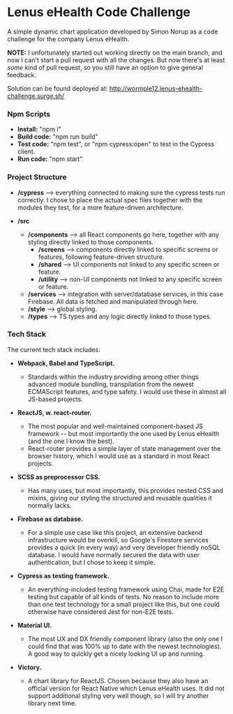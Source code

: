# Lenus eHealth Code Challenge
A simple dynamic chart application developed by Simon Norup as a code challenge
for the company Lenus eHealth.

**NOTE:** I unfortunately started out working directly on the main branch, and now I can't start a pull request with all the changes. But now there's at least *some* kind of pull request, so you still have an option to give general feedback.

Solution can be found deployed at: http://wormple12.lenus-ehealth-challenge.surge.sh/

### Npm Scripts
- **Install:** "npm i"
- **Build code:** "npm run build"
- **Test code:** "npm test", or "npm cypress:open" to test in the Cypress client.
- **Run code:** "npm start"

### Project Structure
- **/cypress** --> everything connected to making sure the cypress tests run correctly. I chose to place the actual spec files together with the modules they test, for a more feature-driven architecture.

- **/src**
    - **/components** --> all React components go here, together with any styling directly linked to those components.
        - **/screens** --> components directly linked to specific screens or features, following feature-driven structure.
        - **/shared** --> UI components not linked to any specific screen or feature.
        - **/utility** --> non-UI components not linked to any specific screen or feature.
    - **/services** --> integration with server/database services, in this case Firebase. All data is fetched and manipulated through here.
    - **/style** --> global styling.
    - **/types** --> TS types and any logic directly linked to those types.

### Tech Stack
The current tech stack includes:

- **Webpack, Babel and TypeScript.**
    - Standards within the industry providing among other things advanced module bundling, transpilation from the newest ECMAScript features, and type safety. I would use these in almost all JS-based projects.

- **ReactJS, w. react-router.**
    - The most popular and well-maintained component-based JS framework -- but most importantly the one used by Lenus eHealth (and the one I know the best).
    - React-router provides a simple layer of state management over the browser history, which I would use as a standard in most React projects.

- **SCSS as preprocessor CSS.**
    - Has many uses, but most importantly, this provides nested CSS and mixins, giving our styling the structured and reusable qualities it normally lacks.

- **Firebase as database.**
    - For a simple use case like this project, an extensive backend infrastructure would be overkill, so Google's Firestore services provides a quick (in every way) and very developer friendly noSQL database. I would have normally secured the data with user authentication, but I chose to keep it simple.

- **Cypress as testing framework.**
    - An everything-included testing framework using Chai, made for E2E testing but capable of all kinds of tests. No reason to include more than one test technology for a small project like this, but one could otherwise have considered Jest for non-E2E tests.

- **Material UI.**
    - The most UX and DX friendly component library (also the only one I could find that was 100% up to date with the newest technologies). A good way to quickly get a nicely looking UI up and running.

- **Victory.**
    - A chart library for ReactJS. Chosen because they also have an official version for React Native which Lenus eHealth uses. It did not support additional styling very well though, so I will try another library next time.